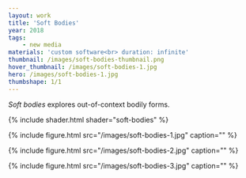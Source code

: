 ```yaml
---
layout: work
title: 'Soft Bodies'
year: 2018
tags:
    - new media
materials: 'custom software<br> duration: infinite'
thumbnail: /images/soft-bodies-thumbnail.png
hover_thumbnail: /images/soft-bodies-1.jpg
hero: /images/soft-bodies-1.jpg
thumbshape: 1/1
---
```


*Soft bodies* explores out-of-context bodily forms.

{% include shader.html shader="soft-bodies" %}

{% include figure.html src="/images/soft-bodies-1.jpg" caption="" %}

{% include figure.html src="/images/soft-bodies-2.jpg" caption="" %}

{% include figure.html src="/images/soft-bodies-3.jpg" caption="" %}

